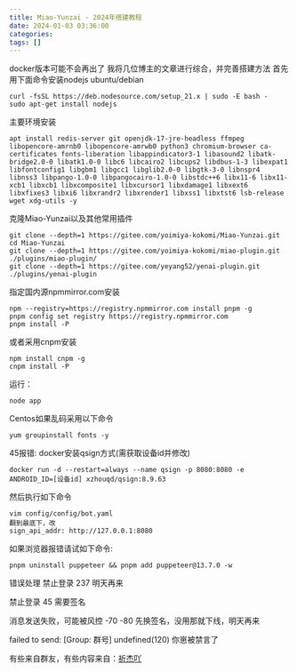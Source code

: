 ```yaml
---
title: Miao-Yunzai - 2024年搭建教程
date: 2024-01-03 03:36:00
categories: 
tags: []
---
```

docker版本可能不会再出了
我将几位博主的文章进行综合，并完善搭建方法
首先用下面命令安装nodejs
ubuntu/debian
```
curl -fsSL https://deb.nodesource.com/setup_21.x | sudo -E bash -
sudo apt-get install nodejs
```

主要环境安装
```
apt install redis-server git openjdk-17-jre-headless ffmpeg libopencore-amrnb0 libopencore-amrwb0 python3 chromium-browser ca-certificates fonts-liberation libappindicator3-1 libasound2 libatk-bridge2.0-0 libatk1.0-0 libc6 libcairo2 libcups2 libdbus-1-3 libexpat1 libfontconfig1 libgbm1 libgcc1 libglib2.0-0 libgtk-3-0 libnspr4 libnss3 libpango-1.0-0 libpangocairo-1.0-0 libstdc++6 libx11-6 libx11-xcb1 libxcb1 libxcomposite1 libxcursor1 libxdamage1 libxext6 libxfixes3 libxi6 libxrandr2 libxrender1 libxss1 libxtst6 lsb-release wget xdg-utils -y
```

克隆Miao-Yunzai以及其他常用插件
```
git clone --depth=1 https://gitee.com/yoimiya-kokomi/Miao-Yunzai.git
cd Miao-Yunzai 
git clone --depth=1 https://gitee.com/yoimiya-kokomi/miao-plugin.git ./plugins/miao-plugin/
git clone --depth=1 https://gitee.com/yeyang52/yenai-plugin.git ./plugins/yenai-plugin
```
指定国内源npmmirror.com安装
```
npm --registry=https://registry.npmmirror.com install pnpm -g
pnpm config set registry https://registry.npmmirror.com
pnpm install -P
```
或者采用cnpm安装
```
npm install cnpm -g
cnpm install -P
```
运行：
```
node app
```
Centos如果乱码采用以下命令
```
yum groupinstall fonts -y
```

45报错: docker安装qsign方式(需获取设备id并修改)
```
docker run -d --restart=always --name qsign -p 8080:8080 -e ANDROID_ID=[设备id] xzhouqd/qsign:8.9.63
```
然后执行如下命令
```
vim config/config/bot.yaml
翻到最底下，改
sign_api_addr: http://127.0.0.1:8080
```
如果浏览器报错请试如下命令:
```
pnpm uninstall puppeteer && pnpm add puppeteer@13.7.0 -w
```

错误处理
禁止登录 237
明天再来

禁止登录 45
需要签名

消息发送失败，可能被风控 -70 -80
先换签名，没用那就下线，明天再来

failed to send: [Group: 群号] undefined(120)
你崽被禁言了

有些来自群友，有些内容来自：[祈杰吖][1]


  [1]: http://qijieya.cn